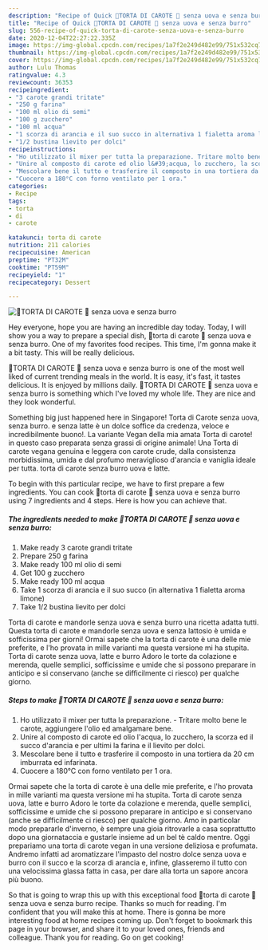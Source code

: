 ```yaml
---
description: "Recipe of Quick 🥕TORTA DI CAROTE 🥕 senza uova e senza burro"
title: "Recipe of Quick 🥕TORTA DI CAROTE 🥕 senza uova e senza burro"
slug: 556-recipe-of-quick-torta-di-carote-senza-uova-e-senza-burro
date: 2020-12-04T22:27:22.335Z
image: https://img-global.cpcdn.com/recipes/1a7f2e249d482e99/751x532cq70/🥕torta-di-carote-🥕-senza-uova-e-senza-burro-recipe-main-photo.jpg
thumbnail: https://img-global.cpcdn.com/recipes/1a7f2e249d482e99/751x532cq70/🥕torta-di-carote-🥕-senza-uova-e-senza-burro-recipe-main-photo.jpg
cover: https://img-global.cpcdn.com/recipes/1a7f2e249d482e99/751x532cq70/🥕torta-di-carote-🥕-senza-uova-e-senza-burro-recipe-main-photo.jpg
author: Lulu Thomas
ratingvalue: 4.3
reviewcount: 36353
recipeingredient:
- "3 carote grandi tritate"
- "250 g farina"
- "100 ml olio di semi"
- "100 g zucchero"
- "100 ml acqua"
- "1 scorza di arancia e il suo succo in alternativa 1 fialetta aroma limone"
- "1/2 bustina lievito per dolci"
recipeinstructions:
- "Ho utilizzato il mixer per tutta la preparazione. Tritare molto bene le carote, aggiungere l&#39;olio ed amalgamare bene."
- "Unire al composto di carote ed olio l&#39;acqua, lo zucchero, la scorza ed il succo d&#39;arancia e per ultimi la farina e il lievito per dolci."
- "Mescolare bene il tutto e trasferire il composto in una tortiera da 20 cm imburrata ed infarinata."
- "Cuocere a 180°C con forno ventilato per 1 ora."
categories:
- Recipe
tags:
- torta
- di
- carote

katakunci: torta di carote 
nutrition: 211 calories
recipecuisine: American
preptime: "PT32M"
cooktime: "PT59M"
recipeyield: "1"
recipecategory: Dessert

---
```



![🥕TORTA DI CAROTE 🥕 senza uova e senza burro](https://img-global.cpcdn.com/recipes/1a7f2e249d482e99/751x532cq70/🥕torta-di-carote-🥕-senza-uova-e-senza-burro-recipe-main-photo.jpg)

Hey everyone, hope you are having an incredible day today. Today, I will show you a way to prepare a special dish, 🥕torta di carote 🥕 senza uova e senza burro. One of my favorites food recipes. This time, I'm gonna make it a bit tasty. This will be really delicious.

🥕TORTA DI CAROTE 🥕 senza uova e senza burro is one of the most well liked of current trending meals in the world. It is easy, it's fast, it tastes delicious. It is enjoyed by millions daily. 🥕TORTA DI CAROTE 🥕 senza uova e senza burro is something which I've loved my whole life. They are nice and they look wonderful.

Something big just happened here in Singapore! Torta di Carote senza uova, senza burro. e senza latte è un dolce soffice da credenza, veloce e incredibilmente buono!. La variante Vegan della mia amata Torta di carote! in questo caso preparata senza grassi di origine animale! Una Torta di carote vegana genuina e leggera con carote crude, dalla consistenza morbidissima, umida e dal profumo meraviglioso d&#39;arancia e vaniglia ideale per tutta. torta di carote senza burro uova e latte.


To begin with this particular recipe, we have to first prepare a few ingredients. You can cook 🥕torta di carote 🥕 senza uova e senza burro using 7 ingredients and 4 steps. Here is how you can achieve that.

<!--inarticleads1-->

##### The ingredients needed to make 🥕TORTA DI CAROTE 🥕 senza uova e senza burro:

1. Make ready 3 carote grandi tritate
1. Prepare 250 g farina
1. Make ready 100 ml olio di semi
1. Get 100 g zucchero
1. Make ready 100 ml acqua
1. Take 1 scorza di arancia e il suo succo (in alternativa 1 fialetta aroma limone)
1. Take 1/2 bustina lievito per dolci


Torta di carote e mandorle senza uova e senza burro una ricetta adatta tutti. Questa torta di carote e mandorle senza uova e senza lattosio è umida e sofficissima per giorni! Ormai sapete che la torta di carote è una delle mie preferite, e l&#39;ho provata in mille varianti ma questa versione mi ha stupita. Torta di carote senza uova, latte e burro Adoro le torte da colazione e merenda, quelle semplici, sofficissime e umide che si possono preparare in anticipo e si conservano (anche se difficilmente ci riesco) per qualche giorno. 

<!--inarticleads2-->

##### Steps to make 🥕TORTA DI CAROTE 🥕 senza uova e senza burro:

1. Ho utilizzato il mixer per tutta la preparazione. - Tritare molto bene le carote, aggiungere l&#39;olio ed amalgamare bene.
1. Unire al composto di carote ed olio l&#39;acqua, lo zucchero, la scorza ed il succo d&#39;arancia e per ultimi la farina e il lievito per dolci.
1. Mescolare bene il tutto e trasferire il composto in una tortiera da 20 cm imburrata ed infarinata.
1. Cuocere a 180°C con forno ventilato per 1 ora.


Ormai sapete che la torta di carote è una delle mie preferite, e l&#39;ho provata in mille varianti ma questa versione mi ha stupita. Torta di carote senza uova, latte e burro Adoro le torte da colazione e merenda, quelle semplici, sofficissime e umide che si possono preparare in anticipo e si conservano (anche se difficilmente ci riesco) per qualche giorno. Amo in particolar modo prepararle d&#39;inverno, è sempre una gioia ritrovarle a casa soprattutto dopo una giornataccia e gustarle insieme ad un bel tè caldo mentre. Oggi prepariamo una torta di carote vegan in una versione deliziosa e profumata. Andremo infatti ad aromatizzare l&#39;impasto del nostro dolce senza uova e burro con il succo e la scorza di arancia e, infine, glasseremo il tutto con una velocissima glassa fatta in casa, per dare alla torta un sapore ancora più buono. 

So that is going to wrap this up with this exceptional food 🥕torta di carote 🥕 senza uova e senza burro recipe. Thanks so much for reading. I'm confident that you will make this at home. There is gonna be more interesting food at home recipes coming up. Don't forget to bookmark this page in your browser, and share it to your loved ones, friends and colleague. Thank you for reading. Go on get cooking!
